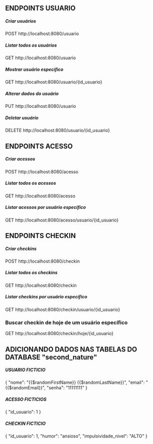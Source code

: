 
## ENDPOINTS USUARIO

##### Criar usuários
POST http://localhost:8080/usuario

##### Listar todos os usuários
GET http://localhost:8080/usuario

##### Mostrar usuário específico
GET http://localhost:8080/usuario/{id_usuario}

##### Alterar dados do usuário
PUT http://localhost:8080/usuario

##### Deletar usuário
DELETE http://localhost:8080/usuario/{id_usuario}

## ENDPOINTS ACESSO

##### Criar acessos
POST http://localhost:8080/acesso

##### Listar todos os acessos
GET http://localhost:8080/acesso

##### Listar acessos por usuário específico
GET http://localhost:8080/acesso/usuario/{id_usuario}


## ENDPOINTS CHECKIN

##### Criar checkins
POST http://localhost:8080/checkin

##### Listar todos os checkins
GET http://localhost:8080/checkin

##### Listar checkins por usuário específico  
GET http://localhost:8080/checkin/usuario/{id_usuario}

### Buscar checkin de hoje de um usuário específico
GET http://localhost:8080/checkin/hoje/{id_usuario}



## ADICIONANDO DADOS NAS TABELAS DO DATABASE "second_nature"
##### USUARIO FICTICIO
{
    "nome": "{{$randomFirstName}} {{$randomLastName}}",
    "email": "{{$randomEmail}}",
    "senha": "11111111"
}

##### ACESSO FICTICIOS
{
    "id_usuario": 1
}

##### CHECKIN FICTICIO
{
    "id_usuario": 1,
    "humor": "ansioso",
    "impulsividade_nivel": "ALTO"
}
